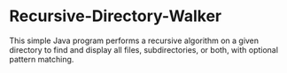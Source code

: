 # Recursive-Directory-Walker

This simple Java program performs a recursive algorithm on a given directory to find and display all files, subdirectories, or both, with optional pattern matching.
